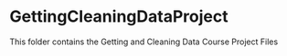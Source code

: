 GettingCleaningDataProject
==========================

This folder contains the Getting and Cleaning Data Course Project Files
